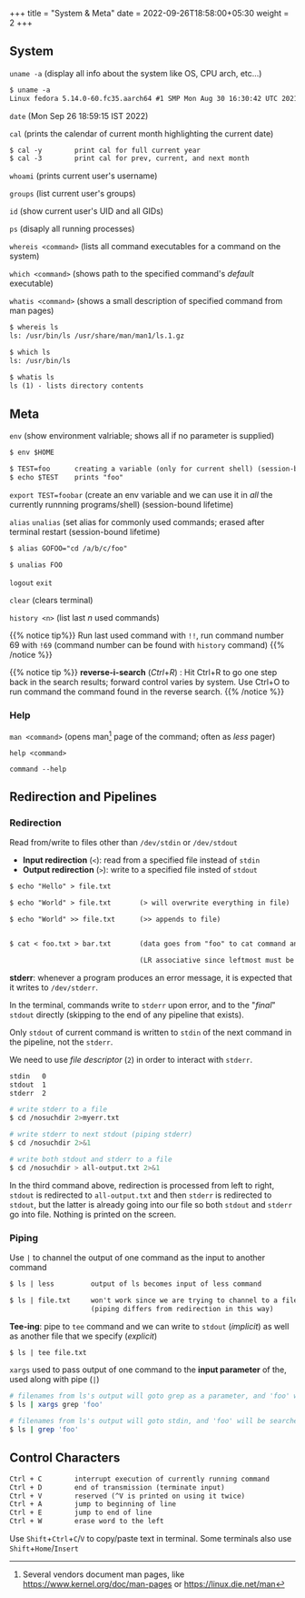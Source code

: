 +++
title = "System & Meta"
date =  2022-09-26T18:58:00+05:30
weight = 2
+++

## System 

`uname -a` (display all info about the system like OS, CPU arch, etc...)
```txt
$ uname -a
Linux fedora 5.14.0-60.fc35.aarch64 #1 SMP Mon Aug 30 16:30:42 UTC 2021 aarch64 aarch64 aarch64 GNU/Linux
```

`date` (Mon Sep 26 18:59:15 IST 2022)

`cal` (prints the calendar of current month highlighting the current date)

```txt
$ cal -y		print cal for full current year
$ cal -3		print cal for prev, current, and next month
```

`whoami` (prints current user's username)

`groups` (list current user's groups)

`id` (show current user's UID and all GIDs)

`ps` (disaply all running processes)

`whereis <command>` (lists all command executables for a command on the system)

`which <command>` (shows path to the specified command's _default_ executable)

`whatis <command>` (shows a small description of specified command from man pages) 

```txt
$ whereis ls
ls: /usr/bin/ls /usr/share/man/man1/ls.1.gz

$ which ls
ls: /usr/bin/ls

$ whatis ls
ls (1) - lists directory contents
```

## Meta

`env` (show environment valriable; shows all if no parameter is supplied)

```txt
$ env $HOME

$ TEST=foo 		creating a variable (only for current shell) (session-bound lifetime)
$ echo $TEST	prints "foo"
```

`export TEST=foobar` (create an env variable and we can use it in _all_ the currently runnning programs/shell) (session-bound lifetime)

`alias` `unalias` (set alias for commonly used commands; erased after terminal restart (session-bound lifetime)

```txt
$ alias GOFOO="cd /a/b/c/foo"

$ unalias FOO
```

`logout` `exit`

`clear` (clears terminal)

`history <n>` (list last _n_ used commands)

{{% notice tip%}}
Run last used command with `!!`, run command number 69 with `!69` (command number can be found with `history` command)
{{% /notice %}}

{{% notice tip %}}
**reverse-i-search** (_Ctrl_+_R_) : Hit Ctrl+R to go one step back in the search results; forward control varies by system. Use Ctrl+O to run command the command found in the reverse search.
{{% /notice %}}

### Help

`man <command>` (opens man[^1] page of the command; often as _less_ pager)
 
`help <command>`

`command --help`	

[^1]: Several vendors document man pages, like https://www.kernel.org/doc/man-pages or https://linux.die.net/man

## Redirection and Pipelines
### Redirection
Read from/write to files other than `/dev/stdin` or `/dev/stdout`

- **Input redirection** (`<`): read from a specified file instead of `stdin`
- **Output redirection** (`>`): write to a specified file insted of `stdout`

```txt
$ echo "Hello" > file.txt

$ echo "World" > file.txt		(> will overwrite everything in file)

$ echo "World" >> file.txt		(>> appends to file) 


$ cat < foo.txt > bar.txt 		(data goes from "foo" to cat command and then to "bar")

								(LR associative since leftmost must be a command and it needs parameters to run)
```

**stderr**: whenever a program produces an error message, it is expected that it writes to `/dev/stderr`. 

In the terminal, commands write to `stderr` upon error, and to the "_final_" `stdout` directly (skipping to the end of any pipeline that exists).

Only `stdout` of current command is written to `stdin` of the next command in the pipeline, not the `stderr`.

We need to use _file descriptor_ (`2`) in order to interact with `stderr`.

```txt
stdin	0
stdout 	1
stderr	2
```
```sh
# write stderr to a file
$ cd /nosuchdir 2>myerr.txt

# write stderr to next stdout (piping stderr)
$ cd /nosuchdir 2>&1

# write both stdout and stderr to a file
$ cd /nosuchdir > all-output.txt 2>&1
```

In the third command above, redirection is processed from left to right, `stdout` is redirected to `all-output.txt` and then `stderr` is redirected to `stdout`, but the latter is already going into our file so both `stdout` and `stderr` go into file. Nothing is printed on the screen. 

### Piping
Use `|` to channel the output of one command as the input to another command

```txt
$ ls | less			output of ls becomes input of less command

$ ls | file.txt		won't work since we are trying to channel to a file
					(piping differs from redirection in this way)
```

**Tee-ing**: pipe to `tee` command and we can write to `stdout` (_implicit_) as well as another file that we specify (_explicit_)
```txt
$ ls | tee file.txt
```

`xargs` used to pass output of one command to the **input parameter** of the, used along with pipe (`|`)
```sh
# filenames from ls's output will goto grep as a parameter, and 'foo' will be searched inside those files
$ ls | xargs grep 'foo'

# filenames from ls's output will goto stdin, and 'foo' will be searched in text (which are filenames themselves)
$ ls | grep 'foo'
```

## Control Characters
```txt
Ctrl + C 		interrupt execution of currently running command
Ctrl + D 		end of transmission (terminate input)
Ctrl + V 		reserved (^V is printed on using it twice)
Ctrl + A 		jump to beginning of line
Ctrl + E 		jump to end of line
Ctrl + W 		erase word to the left
```

Use `Shift`+`Ctrl`+`C`/`V` to copy/paste text in terminal. Some terminals also use `Shift`+`Home`/`Insert`